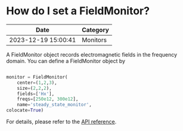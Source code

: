 # How do I set a FieldMonitor?

| Date       | Category    |
|------------|-------------|
| 2023-12-19 15:00:41 | Monitors |


A FieldMonitor object records electromagnetic fields in the frequency domain. You can define a FieldMonitor object by



```python

monitor = FieldMonitor(
    center=(1,2,3),
    size=(2,2,2),
    fields=['Hx'],
    freqs=[250e12, 300e12],
    name='steady_state_monitor',
colocate=True)

```



For details, please refer to the [API reference](https://docs.flexcompute.com/projects/tidy3d/en/latest/api/_autosummary/tidy3d.FieldMonitor.html).